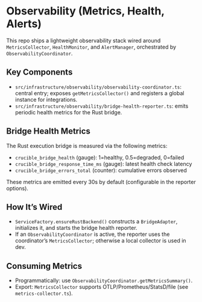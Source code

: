 # Observability (Metrics, Health, Alerts)

This repo ships a lightweight observability stack wired around `MetricsCollector`, `HealthMonitor`, and `AlertManager`, orchestrated by `ObservabilityCoordinator`.

## Key Components
- `src/infrastructure/observability/observability-coordinator.ts`: central entry; exposes `getMetricsCollector()` and registers a global instance for integrations.
- `src/infrastructure/observability/bridge-health-reporter.ts`: emits periodic health metrics for the Rust bridge.

## Bridge Health Metrics
The Rust execution bridge is measured via the following metrics:
- `crucible_bridge_health` (gauge): 1=healthy, 0.5=degraded, 0=failed
- `crucible_bridge_response_time_ms` (gauge): latest health check latency
- `crucible_bridge_errors_total` (counter): cumulative errors observed

These metrics are emitted every 30s by default (configurable in the reporter options).

## How It’s Wired
- `ServiceFactory.ensureRustBackend()` constructs a `BridgeAdapter`, initializes it, and starts the bridge health reporter.
- If an `ObservabilityCoordinator` is active, the reporter uses the coordinator’s `MetricsCollector`; otherwise a local collector is used in dev.

## Consuming Metrics
- Programmatically: use `ObservabilityCoordinator.getMetricsSummary()`.
- Export: `MetricsCollector` supports OTLP/Prometheus/StatsD/file (see `metrics-collector.ts`).

